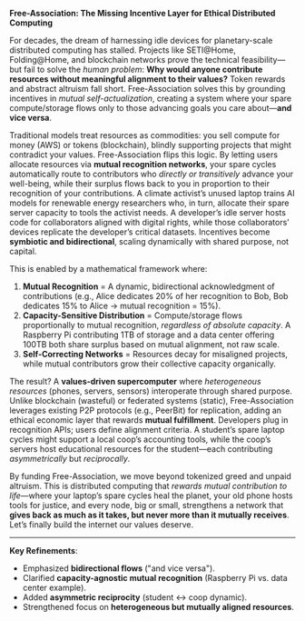 **Free-Association: The Missing Incentive Layer for Ethical Distributed Computing**  

For decades, the dream of harnessing idle devices for planetary-scale distributed computing has stalled. Projects like SETI@Home, Folding@Home, and blockchain networks prove the technical feasibility—but fail to solve the *human problem*: **Why would anyone contribute resources without meaningful alignment to their values?** Token rewards and abstract altruism fall short. Free-Association solves this by grounding incentives in *mutual self-actualization*, creating a system where your spare compute/storage flows only to those advancing goals you care about—**and vice versa**.  

Traditional models treat resources as commodities: you sell compute for money (AWS) or tokens (blockchain), blindly supporting projects that might contradict your values. Free-Association flips this logic. By letting users allocate resources via **mutual recognition networks**, your spare cycles automatically route to contributors who *directly or transitively* advance your well-being, while their surplus flows back to you in proportion to their recognition of your contributions. A climate activist’s unused laptop trains AI models for renewable energy researchers who, in turn, allocate their spare server capacity to tools the activist needs. A developer’s idle server hosts code for collaborators aligned with digital rights, while those collaborators’ devices replicate the developer’s critical datasets. Incentives become **symbiotic and bidirectional**, scaling dynamically with shared purpose, not capital.  

This is enabled by a mathematical framework where:  
1. **Mutual Recognition** = A dynamic, bidirectional acknowledgment of contributions (e.g., Alice dedicates 20% of her recognition to Bob, Bob dedicates 15% to Alice → mutual recognition = 15%).  
2. **Capacity-Sensitive Distribution** = Compute/storage flows proportionally to mutual recognition, *regardless of absolute capacity*. A Raspberry Pi contributing 1TB of storage and a data center offering 100TB both share surplus based on mutual alignment, not raw scale.  
3. **Self-Correcting Networks** = Resources decay for misaligned projects, while mutual contributors grow their collective capacity organically.  

The result? A **values-driven supercomputer** where *heterogeneous resources* (phones, servers, sensors) interoperate through shared purpose. Unlike blockchain (wasteful) or federated systems (static), Free-Association leverages existing P2P protocols (e.g., PeerBit) for replication, adding an ethical economic layer that rewards **mutual fulfillment**. Developers plug in recognition APIs; users define alignment criteria. A student’s spare laptop cycles might support a local coop’s accounting tools, while the coop’s servers host educational resources for the student—each contributing *asymmetrically* but *reciprocally*.  

By funding Free-Association, we move beyond tokenized greed and unpaid altruism. This is distributed computing that *rewards mutual contribution to life*—where your laptop’s spare cycles heal the planet, your old phone hosts tools for justice, and every node, big or small, strengthens a network that **gives back as much as it takes, but never more than it mutually receives**. Let’s finally build the internet our values deserve.  

---  
**Key Refinements**:  
- Emphasized **bidirectional flows** ("and vice versa").  
- Clarified **capacity-agnostic mutual recognition** (Raspberry Pi vs. data center example).  
- Added **asymmetric reciprocity** (student ↔ coop dynamic).  
- Strengthened focus on **heterogeneous but mutually aligned resources**.